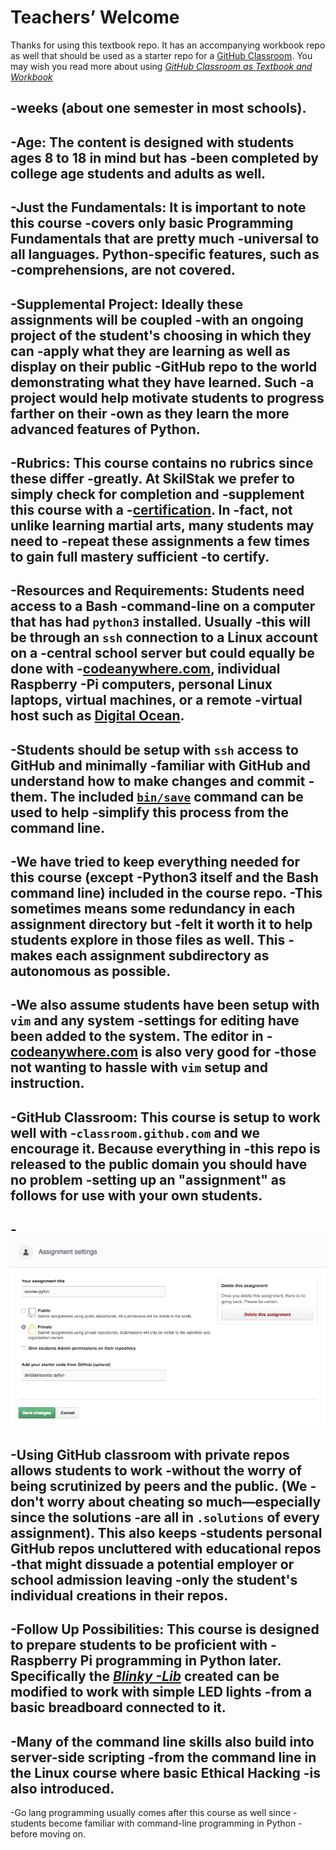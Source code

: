 # Teachers’ Welcome

Thanks for using this textbook repo. It has an accompanying workbook
repo as well that should be used as a starter repo for a 
[GitHub Classroom][classroom]. You may wish you read more about
using [*GitHub Classroom as Textbook and Workbook*][text-work]

[classroom]: http://classroom.github.com
[text-work]: https://blog.skilstak.io/github-as-text-book-and-work-book-828ffada9542#.etr9ts7me




 -weeks (about one semester in most schools).
 -
 -**Age:** The content is designed with students ages 8 to 18 in mind but has
 -been completed by college age students and adults as well.
 -
 -**Just the Fundamentals:** It is important to note this course
 -covers only basic Programming Fundamentals that are pretty much
 -universal to all languages.  Python-specific features, such as
 -comprehensions, are not covered.
 -
 -**Supplemental Project:** Ideally these assignments will be coupled
 -with an ongoing project of the student's choosing in which they can
 -apply what they are learning as well as display on their public
 -GitHub repo to the world demonstrating what they have learned. Such
 -a project would help motivate students to progress farther on their
 -own as they learn the more advanced features of Python.
 -
 -**Rubrics:** This course contains no rubrics since these differ
 -greatly. At SkilStak we prefer to simply check for completion and
 -supplement this course with a
 -[certification](http://github.com/skilstak/course-pyfun-certification). In
 -fact, not unlike learning martial arts, many students may need to
 -repeat these assignments a few times to gain full mastery sufficient
 -to certify.
 -
 -**Resources and Requirements:** Students need access to a Bash
 -command-line on a computer that has had `python3` installed. Usually
 -this will be through an `ssh` connection to a Linux account on a
 -central school server but could equally be done with
 -[codeanywhere.com](http://codeanywhere.com), individual Raspberry
 -Pi computers, personal Linux laptops, virtual machines, or a remote
 -virtual host such as [Digital Ocean](http://digitalocean.com).
 -
 -Students should be setup with `ssh` access to GitHub and minimally
 -familiar with GitHub and understand how to make changes and commit
 -them. The included [`bin/save`](bin/save) command can be used to help
 -simplify this process from the command line.
 -
 -We have tried to keep everything needed for this course (except
 -Python3 itself and the Bash command line) included in the course repo.
 -This sometimes means some redundancy in each assignment directory but
 -felt it worth it to help students explore in those files as well. This
 -makes each assignment subdirectory as autonomous as possible.
 -
 -We also assume students have been setup with `vim` and any system
 -settings for editing have been added to the system. The editor in
 -[codeanywhere.com](http://codeanywhere.com) is also very good for
 -those not wanting to hassle with `vim` setup and instruction.
 -
 -**GitHub Classroom:** This course is setup to work well with
 -`classroom.github.com` and we encourage it. Because everything in
 -this repo is released to the public domain you should have no problem
 -setting up an "assignment" as follows for use with your own students.
 -
 -![classroom](assets/classroom.png)
 -
 -Using GitHub classroom with private repos allows students to work
 -without the worry of being scrutinized by peers and the public. (We
 -don't worry about cheating so much—especially since the solutions
 -are all in `.solutions` of every assignment). This also keeps
 -students personal GitHub repos uncluttered with educational repos
 -that might dissuade a potential employer or school admission leaving
 -only the student's individual creations in their repos.
 -
 -**Follow Up Possibilities:** This course is designed to prepare students to be proficient with
 -Raspberry Pi programming in Python later. Specifically the [*Blinky
 -Lib*](blinky) created can be modified to work with simple LED lights
 -from a basic breadboard connected to it.
 -
 -Many of the command line skills also build into server-side scripting
 -from the command line in the Linux course where basic Ethical Hacking
 -is also introduced.
 -
 -Go lang programming usually comes after this course as well since
 -students become familiar with command-line programming in Python
 -before moving on.
